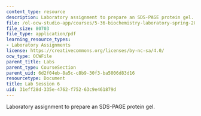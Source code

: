 ```yaml
---
content_type: resource
description: Laboratory assignment to prepare an SDS-PAGE protein gel.
file: /ol-ocw-studio-app/courses/5-36-biochemistry-laboratory-spring-2009/31eff28d335e4762f75263c9e461879d_ses6.pdf
file_size: 80703
file_type: application/pdf
learning_resource_types:
- Laboratory Assignments
license: https://creativecommons.org/licenses/by-nc-sa/4.0/
ocw_type: OCWFile
parent_title: Labs
parent_type: CourseSection
parent_uid: 6d2f04eb-8a5c-c8b9-30f3-ba5006d83d16
resourcetype: Document
title: Lab Session 6
uid: 31eff28d-335e-4762-f752-63c9e461879d
---
```

Laboratory assignment to prepare an SDS-PAGE protein gel.